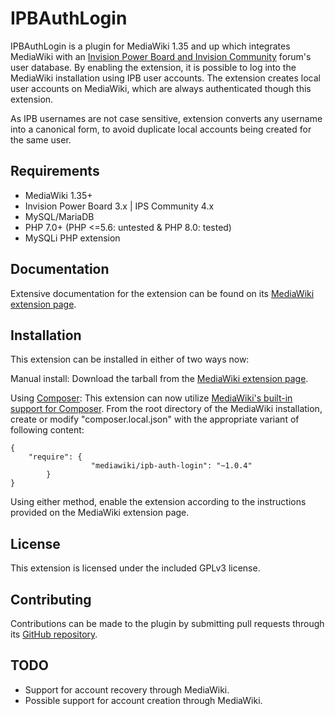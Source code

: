 IPBAuthLogin
============

IPBAuthLogin is a plugin for MediaWiki 1.35 and up which integrates MediaWiki with an [Invision Power Board and Invision Community](https://invisioncommunity.com) forum's user database. By enabling the extension, it is possible to log into the MediaWiki installation using IPB user accounts. The extension creates local user accounts on MediaWiki, which are always authenticated though this extension.

As IPB usernames are not case sensitive, extension converts any username into a canonical form, to avoid duplicate local accounts being created for the same user.

Requirements
------------

* MediaWiki 1.35+
* Invision Power Board 3.x | IPS Community 4.x
* MySQL/MariaDB
* PHP 7.0+ (PHP <=5.6: untested & PHP 8.0: tested)
* MySQLi PHP extension

Documentation
-------------

Extensive documentation for the extension can be found on its [MediaWiki extension page](https://www.mediawiki.org/wiki/Extension:IPBAuthLogin).

Installation
------------

This extension can be installed in either of two ways now:

Manual install: Download the tarball from the [MediaWiki extension page](https://www.mediawiki.org/wiki/Extension:IPBAuthLogin).

Using [Composer](https://getcomposer.org/): This extension can now utilize [MediaWiki's built-in support for Composer](https://www.mediawiki.org/wiki/Composer). From the root directory of the MediaWiki installation, create or modify "composer.local.json" with the appropriate variant of following content:
```
{
	"require": {
                  "mediawiki/ipb-auth-login": "~1.0.4"
        }
}
```
Using either method, enable the extension according to the instructions provided on the MediaWiki extension page. 

License
-------

This extension is licensed under the included GPLv3 license.

Contributing
------------

Contributions can be made to the plugin by submitting pull requests through its [GitHub repository](https://github.com/peerau/IPBAuthLogin).

TODO
----

* Support for account recovery through MediaWiki.
* Possible support for account creation through MediaWiki.
